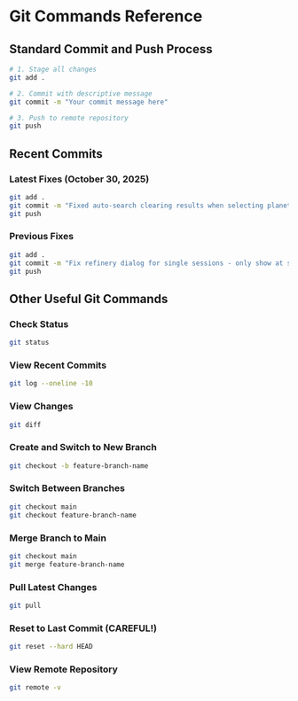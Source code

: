 # Git Commands Reference

## Standard Commit and Push Process

```bash
# 1. Stage all changes
git add .

# 2. Commit with descriptive message
git commit -m "Your commit message here"

# 3. Push to remote repository
git push
```

## Recent Commits

### Latest Fixes (October 30, 2025)
```bash
git add .
git commit -m "Fixed auto-search clearing results when selecting planets within the same system - now only triggers on actual FSD jumps to new systems, preserving search results during planet navigation"
git push
```

### Previous Fixes
```bash
git add .
git commit -m "Fix refinery dialog for single sessions - only show at session end, not when cargo emptied"
git push
```

## Other Useful Git Commands

### Check Status
```bash
git status
```

### View Recent Commits
```bash
git log --oneline -10
```

### View Changes
```bash
git diff
```

### Create and Switch to New Branch
```bash
git checkout -b feature-branch-name
```

### Switch Between Branches
```bash
git checkout main
git checkout feature-branch-name
```

### Merge Branch to Main
```bash
git checkout main
git merge feature-branch-name
```

### Pull Latest Changes
```bash
git pull
```

### Reset to Last Commit (CAREFUL!)
```bash
git reset --hard HEAD
```

### View Remote Repository
```bash
git remote -v
```